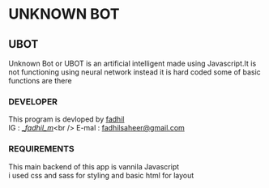 UNKNOWN BOT
============

## UBOT

Unknown Bot or UBOT is an artificial intelligent
made using Javascript.It is not functioning using neural network instead
it is hard coded some of basic functions are there

### DEVELOPER
This program is devloped by [fadhil](https://fadhilsaheer.github.io/fadhil/)<br />
IG : [__fadhil_m_](https://www.instagram.com/__fadhil_m_)<br />
E-mal : fadhilsaheer@gmail.com<br />

### REQUIREMENTS
This main backend of this app is vannila Javascript</br >
i used css and sass for styling and basic html for layout
